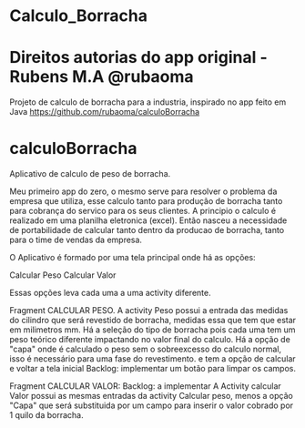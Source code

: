 # Calculo_Borracha
# Direitos autorias do app original - Rubens M.A @rubaoma
Projeto de calculo de borracha para a industria, inspirado no app feito em Java https://github.com/rubaoma/calculoBorracha


# calculoBorracha

Aplicativo de calculo de peso de borracha.

Meu primeiro app do zero, o mesmo serve para resolver o problema da empresa que utiliza,
esse calculo tanto para produção de borracha tanto para cobrança do servico para os seus clientes.
A principio o calculo é realizado em uma planilha eletronica (excel).
Então nasceu a necessidade de portabilidade de calcular tanto dentro da producao de borracha, tanto para o time de vendas da empresa.

O Aplicativo é formado por uma tela principal onde há as opções:

Calcular Peso
Calcular Valor

Essas opções leva cada uma a uma activity diferente.

Fragment CALCULAR PESO.
A activity Peso possui a entrada das medidas do cilindro que será revestido de borracha, medidas essa que tem que estar em milimetros mm.
Há a seleção do tipo de borracha pois cada uma tem um peso teórico diferente impactando no valor final do calculo.
Há a opção de "capa" onde é calculado o peso sem o sobreexcesso do calculo normal, isso é necessário para uma fase do revestimento.
e tem a opção de calcular e voltar a tela inicial
Backlog: implementar um botão para limpar os campos.

Fragment CALCULAR VALOR:
Backlog: a implementar
A Activity calcular Valor possui as mesmas entradas da activity Calcular peso, menos a opção "Capa" que será substituida por um campo para inserir o valor cobrado por 1 quilo da borracha.
